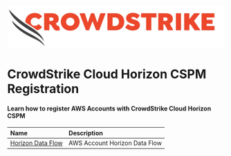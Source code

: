 ![](https://raw.githubusercontent.com/CrowdStrike/falconpy/main/docs/asset/cs-logo.png)

# CrowdStrike Cloud Horizon CSPM Registration

#### Learn how to register AWS Accounts with CrowdStrike Cloud Horizon CSPM

| Name | Description |
|:-|:-|
| [Horizon Data Flow](Data-Flow.md) | AWS Account Horizon Data Flow |